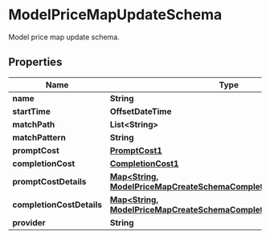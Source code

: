 

# ModelPriceMapUpdateSchema

Model price map update schema.

## Properties

| Name | Type | Description | Notes |
|------------ | ------------- | ------------- | -------------|
|**name** | **String** |  |  |
|**startTime** | **OffsetDateTime** |  |  [optional] |
|**matchPath** | **List&lt;String&gt;** |  |  [optional] |
|**matchPattern** | **String** |  |  |
|**promptCost** | [**PromptCost1**](PromptCost1.md) |  |  |
|**completionCost** | [**CompletionCost1**](CompletionCost1.md) |  |  |
|**promptCostDetails** | [**Map&lt;String, ModelPriceMapCreateSchemaCompletionCostDetailsValue&gt;**](ModelPriceMapCreateSchemaCompletionCostDetailsValue.md) |  |  [optional] |
|**completionCostDetails** | [**Map&lt;String, ModelPriceMapCreateSchemaCompletionCostDetailsValue&gt;**](ModelPriceMapCreateSchemaCompletionCostDetailsValue.md) |  |  [optional] |
|**provider** | **String** |  |  [optional] |



